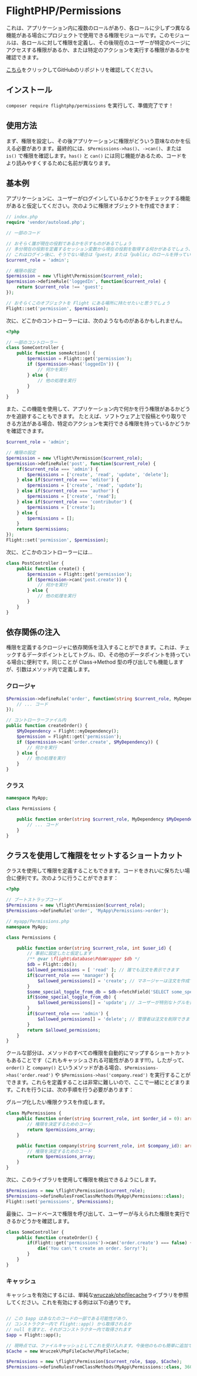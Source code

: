 # FlightPHP/Permissions

これは、アプリケーション内に複数のロールがあり、各ロールに少しずつ異なる機能がある場合にプロジェクトで使用できる権限モジュールです。このモジュールは、各ロールに対して権限を定義し、その後現在のユーザーが特定のページにアクセスする権限があるか、または特定のアクションを実行する権限があるかを確認できます。

[こちら](https://github.com/flightphp/permissions)をクリックしてGitHubのリポジトリを確認してください。

インストール
-------
`composer require flightphp/permissions` を実行して、準備完了です！

使用方法
-------
まず、権限を設定し、その後アプリケーションに権限がどういう意味なのかを伝える必要があります。最終的には、`$Permissions->has()`、`->can()`、または`is()` で権限を確認します。`has()` と `can()` には同じ機能があるため、コードをより読みやすくするために名前が異なります。

## 基本例

アプリケーションに、ユーザーがログインしているかどうかをチェックする機能があると仮定してください。次のように権限オブジェクトを作成できます：

```php
// index.php
require 'vendor/autoload.php';

// 一部のコード 

// おそらく誰が現在の役割であるかを示すものがあるでしょう
// 多分現在の役割を定義するセッション変数から現在の役割を取得する何かがあるでしょう、
// これはログイン後に、そうでない場合は「guest」または「public」のロールを持っています。
$current_role = 'admin';

// 権限の設定
$permission = new \flight\Permission($current_role);
$permission->defineRule('loggedIn', function($current_role) {
	return $current_role !== 'guest';
});

// おそらくこのオブジェクトを Flight にある場所に持たせたいと思うでしょう
Flight::set('permission', $permission);
```

次に、どこかのコントローラーには、次のようなものがあるかもしれません。

```php
<?php

// 一部のコントローラー
class SomeController {
	public function someAction() {
		$permission = Flight::get('permission');
		if ($permission->has('loggedIn')) {
			// 何かを実行
		} else {
			// 他の処理を実行
		}
	}
}
```

また、この機能を使用して、アプリケーション内で何かを行う権限があるかどうかを追跡することもできます。
たとえば、ソフトウェア上で投稿とやり取りできる方法がある場合、特定のアクションを実行できる権限を持っているかどうかを確認できます。

```php
$current_role = 'admin';

// 権限の設定
$permission = new \flight\Permission($current_role);
$permission->defineRule('post', function($current_role) {
	if($current_role === 'admin') {
		$permissions = ['create', 'read', 'update', 'delete'];
	} else if($current_role === 'editor') {
		$permissions = ['create', 'read', 'update'];
	} else if($current_role === 'author') {
		$permissions = ['create', 'read'];
	} else if($current_role === 'contributor') {
		$permissions = ['create'];
	} else {
		$permissions = [];
	}
	return $permissions;
});
Flight::set('permission', $permission);
```

次に、どこかのコントローラーには...

```php
class PostController {
	public function create() {
		$permission = Flight::get('permission');
		if ($permission->can('post.create')) {
			// 何かを実行
		} else {
			// 他の処理を実行
		}
	}
}
```

## 依存関係の注入
権限を定義するクロージャに依存関係を注入することができます。これは、チェックするデータポイントとしてトグル、ID、その他のデータポイントを持っている場合に便利です。同じことが Class->Method 型の呼び出しでも機能しますが、引数はメソッド内で定義します。

### クロージャ

```php
$Permission->defineRule('order', function(string $current_role, MyDependency $MyDependency = null) {
	// ... コード
});

// コントローラーファイル内
public function createOrder() {
	$MyDependency = Flight::myDependency();
	$permission = Flight::get('permission');
	if ($permission->can('order.create', $MyDependency)) {
		// 何かを実行
	} else {
		// 他の処理を実行
	}
}
```

### クラス

```php
namespace MyApp;

class Permissions {

	public function order(string $current_role, MyDependency $MyDependency = null) {
		// ... コード
	}
}
```

## クラスを使用して権限をセットするショートカット
クラスを使用して権限を定義することもできます。コードをきれいに保ちたい場合に便利です。次のように行うことができます：
```php
<?php

// ブートストラップコード
$Permissions = new \flight\Permission($current_role);
$Permissions->defineRule('order', 'MyApp\Permissions->order');

// myapp/Permissions.php
namespace MyApp;

class Permissions {

	public function order(string $current_role, int $user_id) {
		// 事前に設定したと仮定します
		/** @var \flight\database\PdoWrapper $db */
		$db = Flight::db();
		$allowed_permissions = [ 'read' ]; // 誰でも注文を表示できます
		if($current_role === 'manager') {
			$allowed_permissions[] = 'create'; // マネージャーは注文を作成できます
		}
		$some_special_toggle_from_db = $db->fetchField('SELECT some_special_toggle FROM settings WHERE id = ?', [ $user_id ]);
		if($some_special_toggle_from_db) {
			$allowed_permissions[] = 'update'; // ユーザーが特別なトグルを持っている場合、注文を更新できます
		}
		if($current_role === 'admin') {
			$allowed_permissions[] = 'delete'; // 管理者は注文を削除できます
		}
		return $allowed_permissions;
	}
}
```
クールな部分は、メソッドのすべての権限を自動的にマップするショートカットもあることです（これもキャッシュされる可能性があります!!!）。したがって、`order()` と `company()` というメソッドがある場合、`$Permissions->has('order.read')` や `$Permissions->has('company.read')` を実行することができます。これらを定義することは非常に難しいので、ここで一緒にとどまります。これを行うには、次の手順を行う必要があります：

グループ化したい権限クラスを作成します。
```php
class MyPermissions {
	public function order(string $current_role, int $order_id = 0): array {
		// 権限を決定するためのコード
		return $permissions_array;
	}

	public function company(string $current_role, int $company_id): array {
		// 権限を決定するためのコード
		return $permissions_array;
	}
}
```

次に、このライブラリを使用して権限を検出できるようにします。

```php
$Permissions = new \flight\Permission($current_role);
$Permissions->defineRulesFromClassMethods(MyApp\Permissions::class);
Flight::set('permissions', $Permissions);
```

最後に、コードベースで権限を呼び出して、ユーザーが与えられた権限を実行できるかどうかを確認します。

```php
class SomeController {
	public function createOrder() {
		if(Flight::get('permissions')->can('order.create') === false) {
			die('You can\'t create an order. Sorry!');
		}
	}
}
```

### キャッシュ

キャッシュを有効にするには、単純な[wruczak/phpfilecache](https://docs.flightphp.com/awesome-plugins/php-file-cache)ライブラリを参照してください。これを有効にする例は以下の通りです。
```php

// この $app はあなたのコードの一部である可能性があり、
// コンストラクター内で Flight::app() から取得されるか
// null を渡すと、それがコンストラクター内で取得されます
$app = Flight::app();

// 現時点では、ファイルキャッシュとしてこれを受け入れます。今後他のものも簡単に追加できます。
$Cache = new Wruczek\PhpFileCache\PhpFileCache;

$Permissions = new \flight\Permission($current_role, $app, $Cache);
$Permissions->defineRulesFromClassMethods(MyApp\Permissions::class, 3600); // キャッシュする秒数。キャッシュを使用しない場合はこれをオフにしてください
```